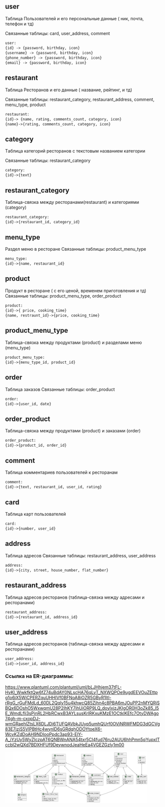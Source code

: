 ## user 

Таблица Пользователей и его персональные данные ( ник, почта, телефон и тд)

Связанные таблицы: card, user_address, comment

```
user:
{id} -> {password, birthday, icon}
{username} -> {password, birthday, icon}
{phone_number} -> {password, birthday, icon}
{email} -> {password, birthday, icon}

```


## restaurant 
Таблица Ресторанов и его данные ( название, рейтинг, и тд)

Связанные таблицы: restaurant_category, restaurant_address, comment, menu_type, product

```
restaurant:
{id}-> {name, rating, comments_count, category, icon}
{name}->{rating, comments_count, category, icon}

```


## category 
Tаблица категорий ресторанов с текстовым названием категории

Связанные таблицы: restaurant_category

```
category:
{id}->{text}

```


## restaurant_category 
Таблица-связка между ресторанами(restaurant) и категориями (category)

```
restaurant_category:
{id}->{restaurant_id, category_id}

```


## menu_type 
Раздел меню в ресторане
Связанные таблицы: product_menu_type

```
menu_type:
{id}->{name, restaurant_id}

```


## product 
Продукт в ресторане ( с его ценой, временем приготовления и тд)
Связанные таблицы: product_menu_type, order_product

```
product:
{id}->{ price, cooking_time}
{name, restraunt_id}->{price, cooking_time}

```


## product_menu_type 
Таблица-связка между продуктами (product) и разделами меню (menu_type)

```
product_menu_type:
{id}->{menu_type_id, product_id}

```


## order 
Таблица заказов
Связанные таблицы: order_product

```
order:
{id}->{user_id, date}

```


## order_product 
Таблица-связка между продуктами (product) и заказами (order)

```
order_product:
{id}->{product_id, order_id}

```


## comment 
Таблица комментариев пользователей к ресторанам

```
comment:
{id}->{text, restaurant_id, user_id, rating}

```


## card 
Таблица карт пользователей

```
card:
{id}->{number, user_id}

```


## address 
Таблица адресов
Связанные таблицы: restaurant_address, user_address

```
address:
{id}->{city, street, house_number, flat_number}

```


## restaurant_address 
Таблица адресов ресторанов (таблица-связка между адресами и ресторанами)

```
restaurant_address:
{id}->{restaurant_id, address_id}

```


## user_address 
Таблица адресов ресторанов (таблица-связка между адресами и ресторанами)

```
user_address:
{id}->{user_id, address_id}

```


### Cсылка на ER-диаграммы: 
https://www.plantuml.com/plantuml/uml/bLJHhjem37tFL-HvKl_WwkfktQw6fZ74uBdAY0NLscHA76qLvT_NXWQPOe9ugdEEVOuZEttpg1o6jX5WiCPERZquUHHIVf0BFNoA8iOZR5GByR1Itl-rRgG_rGuFMdLd_60DL2Qqly15u4khwcQ85Zjhn4c8PBA6mJOuPP2nMYQRjSBQx6DOshO5WxwqmU28P2IhKY7ihUiORP9LQ_doylxjzJKIgOR0H3oZk85_I5E_WmdLfli3sPinRL2HbRCwxB3AYLsusKrIRKxuKMzE1OCtklKEfc7OtyDWAgo74gh-m-cxopDJ-wmGRaehlZtsLX6DLJDi6TUFQAVbkJUyp5umhQUrf0OVjNRWFMDG3dGCVg83E7jzjS5VlPBtHc4wynlD6sGRdqhODOYtoeX6-WcvKZdDoAH9NDlooPpdc3ap93-ElY-A_iYzUy5WyZIczpAT6QNBWnANA54txr5CI4fud76ru2AUU6hhPmn5qYupxITccbI2wQXd7BDXHFUf9DeywnodJeaHeEa4VGEZGzly1m00

![Alt text](image.png)